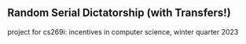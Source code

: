## Random Serial Dictatorship (with Transfers!)
project for cs269i: incentives in computer science, winter quarter 2023